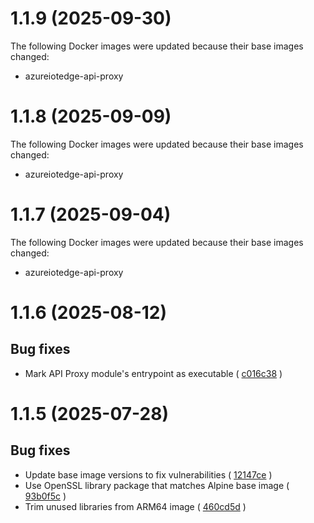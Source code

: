 # 1.1.9 (2025-09-30)

The following Docker images were updated because their base images changed:
* azureiotedge-api-proxy

# 1.1.8 (2025-09-09)

The following Docker images were updated because their base images changed:
* azureiotedge-api-proxy

# 1.1.7 (2025-09-04)

The following Docker images were updated because their base images changed:
* azureiotedge-api-proxy

# 1.1.6 (2025-08-12)

## Bug fixes
* Mark API Proxy module's entrypoint as executable ( [c016c38](https://github.com/Azure/iotedge/commit/c016c3834c41577dec816ae1176d3abdbf00b3b4) )

# 1.1.5 (2025-07-28)

## Bug fixes
* Update base image versions to fix vulnerabilities ( [12147ce](https://github.com/Azure/iotedge/commit/12147ce7b7a26f90e39561e58542df229fd0616a) )
* Use OpenSSL library package that matches Alpine base image  ( [93b0f5c](https://github.com/Azure/iotedge/commit/93b0f5c924d507dbd17524bdc9ad0b16166066f4) )
* Trim unused libraries from ARM64 image ( [460cd5d](https://github.com/Azure/iotedge/commit/460cd5d17361114643a73a5aafe86262de34b554) )
